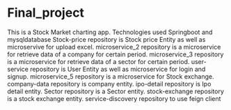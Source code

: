 # Final_project
This is a Stock Market charting app.
Technologies used Springboot and mysqldatabase
Stock-price repository is Stock price Entity as well as microservive for upload excel.
microservice_2 repository is a microservice for retrieve data of a company for certain period.
microservice_3 repository is a microservice for retrieve data of a sector for certain period.
user-service repository is User Entity as well as microservice for login and signup.
microservice_5 repository is a microservice for Stock exchange.
company-data repository is company entity.
ipo-detail repository is Ipo detail entity.
Sector repository is a Sector entity.
stock-exchange repository is a stock exchange entity.
service-discovery repository to use feign client
